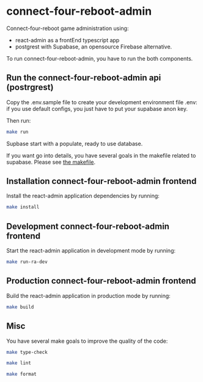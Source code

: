 # connect-four-reboot-admin

Connect-four-reboot game administration using:

- react-admin as a frontEnd typescript app
- postgrest with Supabase, an opensource Firebase alternative.

To run connect-four-reboot-admin, you have to run the both components.

## Run the connect-four-reboot-admin api (postrgrest)

Copy the .env.sample file to create your development environment file .env: if you use default configs, you just have to put your supabase anon key.

Then run:

```sh
make run
```

Supbase start with a populate, ready to use database.

If you want go into details, you have several goals in the makefile related to supabase. Please see [the makefile](makefile).

## Installation connect-four-reboot-admin frontend

Install the react-admin application dependencies by running:

```sh
make install
```

## Development connect-four-reboot-admin frontend

Start the react-admin application in development mode by running:

```sh
make run-ra-dev
```

## Production connect-four-reboot-admin frontend

Build the react-admin application in production mode by running:

```sh
make build
```

## Misc

You have several make goals to improve the quality of the code:

```sh
make type-check
```

```sh
make lint
```

```sh
make format
```
